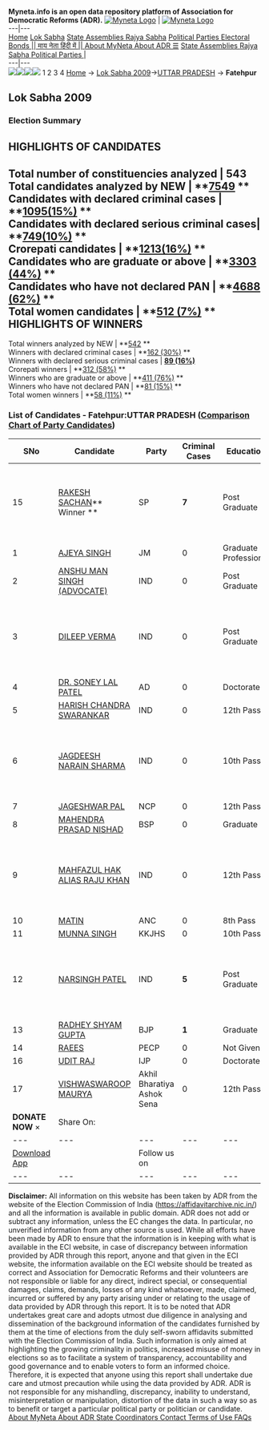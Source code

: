 **Myneta.info is an open data repository platform of Association for Democratic Reforms (ADR).**
[![Myneta Logo](https://www.myneta.info/lib/img/myneta-logo.png)](https://www.myneta.info/) | [![Myneta Logo](https://www.myneta.info/lib/img/adr-logo.png)](https://adrindia.org)  
---|---  
[Home](https://www.myneta.info/) [Lok Sabha](https://www.myneta.info/#ls "Lok Sabha") [ State Assemblies ](https://www.myneta.info/#sa "State Assemblies") [Rajya Sabha](https://www.myneta.info/#rs "Rajya Sabha") [Political Parties ](https://www.myneta.info/party "Political Parties") [ Electoral Bonds ](https://www.myneta.info/electoral_bonds "Electoral Bonds") [ || माय नेता हिंदी में || ](https://translate.google.co.in/translate?prev=hp&hl=en&js=y&u=www.myneta.info&sl=en&tl=hi&history_state0=) [ About MyNeta ](https://adrindia.org/content/about-myneta) [ About ADR ](https://adrindia.org/about-adr/who-we-are) [☰](javascript:void\(0\))
[ State Assemblies ](https://www.myneta.info/#sa "State Assemblies") [ Rajya Sabha ](https://www.myneta.info/#rs "Rajya Sabha") [ Political Parties ](https://www.myneta.info/party "Political Parties")
|   
---|---  
![](https://www.myneta.info/lib/img/banner/banner-1.png)![](https://www.myneta.info/lib/img/banner/banner-2.png)![](https://www.myneta.info/lib/img/banner/banner-3.png)![](https://www.myneta.info/lib/img/banner/banner-4.png)
1  2  3  4 
[Home](https://www.myneta.info/) → [Lok Sabha 2009](https://www.myneta.info/ls2009/)→[UTTAR PRADESH](https://www.myneta.info/ls2009/index.php?action=show_constituencies&state_id=24) → **Fatehpur**
### 
## Lok Sabha 2009
###  Election Summary 
HIGHLIGHTS OF CANDIDATES  
---  
Total number of constituencies analyzed |  543   
Total candidates analyzed by NEW | **[7549](https://www.myneta.info/ls2009/index.php?action=summary&subAction=candidates_analyzed&sort=candidate#summary) **  
Candidates with declared criminal cases | **[1095(15%)](https://www.myneta.info/ls2009/index.php?action=summary&subAction=crime&sort=candidate#summary) **  
Candidates with declared serious criminal cases| **[749(10%)](https://www.myneta.info/ls2009/index.php?action=summary&subAction=serious_crime&sort=candidate#summary) **  
Crorepati candidates | **[1213(16%)](https://www.myneta.info/ls2009/index.php?action=summary&subAction=crorepati&sort=candidate#summary) **  
Candidates who are graduate or above | **[3303 (44%)](https://www.myneta.info/ls2009/index.php?action=summary&subAction=education&sort=candidate#summary) **  
Candidates who have not declared PAN | **[4688 (62%)](https://www.myneta.info/ls2009/index.php?action=summary&subAction=without_pan&sort=candidate#summary) **  
Total women candidates | **[512 (7%)](https://www.myneta.info/ls2009/index.php?action=summary&subAction=women_candidate&sort=candidate#summary) **  
HIGHLIGHTS OF WINNERS  
---  
Total winners analyzed by NEW | **[542](https://www.myneta.info/ls2009/index.php?action=summary&subAction=winner_analyzed&sort=candidate#summary) **  
Winners with declared criminal cases | **[162 (30%)](https://www.myneta.info/ls2009/index.php?action=summary&subAction=winner_crime&sort=candidate#summary) **  
Winners with declared serious criminal cases | **[89 (16%)](https://www.myneta.info/ls2009/index.php?action=summary&subAction=winner_serious_crime&sort=candidate#summary)**  
Crorepati winners | **[312 (58%)](https://www.myneta.info/ls2009/index.php?action=summary&subAction=winner_crorepati&sort=candidate#summary) **  
Winners who are graduate or above | **[411 (76%)](https://www.myneta.info/ls2009/index.php?action=summary&subAction=winner_education&sort=candidate#summary) **  
Winners who have not declared PAN | **[81 (15%)](https://www.myneta.info/ls2009/index.php?action=summary&subAction=winner_without_pan&sort=candidate#summary) **  
Total women winners | **[58 (11%)](https://www.myneta.info/ls2009/index.php?action=summary&subAction=winner_women&sort=candidate#summary) **  
### List of Candidates - Fatehpur:UTTAR PRADESH ([Comparison Chart of Party Candidates](https://www.myneta.info/ls2009/comparisonchart.php?constituency_id=354))
SNo | Candidate| Party| Criminal Cases| Education| Age| Total Assets| Liabilities  
---|---|---|---|---|---|---|---  
15  | [RAKESH SACHAN](https://www.myneta.info/ls2009/candidate.php?candidate_id=5696)** Winner ** | SP | **7** | Post Graduate| 53 | ![](https://myneta.info/image_v2.php?myneta_folder=ls2009&candidate_id=5696&col=ta) | ![](https://myneta.info/image_v2.php?myneta_folder=ls2009&candidate_id=5696&col=lia)  
1  | [AJEYA SINGH](https://www.myneta.info/ls2009/candidate.php?candidate_id=5699) | JM | 0 | Graduate Professional| 52 | Rs 26,94,51,168 ~ 26 Crore+ | Rs 0 ~   
2  | [ANSHU MAN SINGH (ADVOCATE)](https://www.myneta.info/ls2009/candidate.php?candidate_id=5706) | IND | 0 | Post Graduate| 43 | Rs 3,57,000 ~ 3 Lacs+ | Rs 0 ~   
3  | [DILEEP VERMA](https://www.myneta.info/ls2009/candidate.php?candidate_id=5708) | IND | 0 | Post Graduate| 44 | ![](https://myneta.info/image_v2.php?myneta_folder=ls2009&candidate_id=5708&col=ta) | ![](https://myneta.info/image_v2.php?myneta_folder=ls2009&candidate_id=5708&col=lia)  
4  | [DR. SONEY LAL PATEL](https://www.myneta.info/ls2009/candidate.php?candidate_id=5705) | AD | 0 | Doctorate| 59 | Rs 4,34,02,982 ~ 4 Crore+ | Rs 17,570 ~ 17 Thou+  
5  | [HARISH CHANDRA SWARANKAR](https://www.myneta.info/ls2009/candidate.php?candidate_id=5711) | IND | 0 | 12th Pass| 40 | Rs 7,40,500 ~ 7 Lacs+ | Rs 0 ~   
6  | [JAGDEESH NARAIN SHARMA](https://www.myneta.info/ls2009/candidate.php?candidate_id=5707) | IND | 0 | 10th Pass| 39 | ![](https://myneta.info/image_v2.php?myneta_folder=ls2009&candidate_id=5707&col=ta) | ![](https://myneta.info/image_v2.php?myneta_folder=ls2009&candidate_id=5707&col=lia)  
7  | [JAGESHWAR PAL](https://www.myneta.info/ls2009/candidate.php?candidate_id=5694) | NCP | 0 | 12th Pass| 58 | Rs 23,32,112 ~ 23 Lacs+ | Rs 0 ~   
8  | [MAHENDRA PRASAD NISHAD](https://www.myneta.info/ls2009/candidate.php?candidate_id=5695) | BSP | 0 | Graduate| 37 | Rs 54,23,876 ~ 54 Lacs+ | Rs 2,52,952 ~ 2 Lacs+  
9  | [MAHFAZUL HAK ALIAS RAJU KHAN](https://www.myneta.info/ls2009/candidate.php?candidate_id=5710) | IND | 0 | 12th Pass| 38 | ![](https://myneta.info/image_v2.php?myneta_folder=ls2009&candidate_id=5710&col=ta) | ![](https://myneta.info/image_v2.php?myneta_folder=ls2009&candidate_id=5710&col=lia)  
10  | [MATIN](https://www.myneta.info/ls2009/candidate.php?candidate_id=5701) | ANC | 0 | 8th Pass| 42 | Rs 2,65,408 ~ 2 Lacs+ | Rs 0 ~   
11  | [MUNNA SINGH](https://www.myneta.info/ls2009/candidate.php?candidate_id=5702) | KKJHS | 0 | 10th Pass| 34 | Rs 17,40,000 ~ 17 Lacs+ | Rs 0 ~   
12  | [NARSINGH PATEL](https://www.myneta.info/ls2009/candidate.php?candidate_id=5709) | IND | **5** | Post Graduate| 54 | ![](https://myneta.info/image_v2.php?myneta_folder=ls2009&candidate_id=5709&col=ta) | ![](https://myneta.info/image_v2.php?myneta_folder=ls2009&candidate_id=5709&col=lia)  
13  | [RADHEY SHYAM GUPTA](https://www.myneta.info/ls2009/candidate.php?candidate_id=5697) | BJP | **1** | Graduate| 69 | Rs 2,62,06,580 ~ 2 Crore+ | Rs 0 ~   
14  | [RAEES](https://www.myneta.info/ls2009/candidate.php?candidate_id=5703) | PECP | 0 | Not Given| 33 | Rs 75,000 ~ 75 Thou+ | Rs 0 ~   
16  | [UDIT RAJ](https://www.myneta.info/ls2009/candidate.php?candidate_id=5700) | IJP | 0 | Doctorate| 51 | Rs 1,64,43,257 ~ 1 Crore+ | Rs 1,31,342 ~ 1 Lacs+  
17  | [VISHWASWAROOP MAURYA](https://www.myneta.info/ls2009/candidate.php?candidate_id=5704) | Akhil Bharatiya Ashok Sena | 0 | 12th Pass| 57 | Rs 5,80,000 ~ 5 Lacs+ | Rs 0 ~   
|  **DONATE NOW** × |  Share On:  | [](https://api.whatsapp.com/send?text=https%3A%2F%2Fmyneta.info%2Fpunjab2022%2Findex.php%3Faction%3Dshow_constituencies%26state_id%3D19) | [](https://www.facebook.com/sharer/sharer.php?u=https%3A%2F%2Fmyneta.info%2Fpunjab2022%2Findex.php%3Faction%3Dshow_constituencies%26state_id%3D19) | [](https://twitter.com/share?url=https%3A%2F%2Fmyneta.info%2Fpunjab2022%2Findex.php%3Faction%3Dshow_constituencies%26state_id%3D19)  
---|---|---|---|---  
| [ Download App ](https://play.google.com/store/apps/details?id=com.webrosoft.myneta1&pcampaignid=pcampaignidMKT-Other-global-all-co-prtnr-py-PartBadge-Mar2515-1) | [](https://play.google.com/store/apps/details?id=com.webrosoft.myneta1&pcampaignid=pcampaignidMKT-Other-global-all-co-prtnr-py-PartBadge-Mar2515-1) |  Follow us on  | [](https://www.facebook.com/adrindia.org/) | [](https://twitter.com/adrspeaks) | [](https://groups.google.com/g/national-election-watch?hl=en&pli=1) | [](https://www.instagram.com/adrspeaks/) | [](https://www.youtube.com/user/adrspeaks) | [](https://sharechat.com/profile/adrspeaks)  
---|---|---|---|---|---|---|---|---  
**Disclaimer:** All information on this website has been taken by ADR from the website of the Election Commission of India (https://affidavitarchive.nic.in/) and all the information is available in public domain. ADR does not add or subtract any information, unless the EC changes the data. In particular, no unverified information from any other source is used. While all efforts have been made by ADR to ensure that the information is in keeping with what is available in the ECI website, in case of discrepancy between information provided by ADR through this report, anyone and that given in the ECI website, the information available on the ECI website should be treated as correct and Association for Democratic Reforms and their volunteers are not responsible or liable for any direct, indirect special, or consequential damages, claims, demands, losses of any kind whatsoever, made, claimed, incurred or suffered by any party arising under or relating to the usage of data provided by ADR through this report. It is to be noted that ADR undertakes great care and adopts utmost due diligence in analysing and dissemination of the background information of the candidates furnished by them at the time of elections from the duly self-sworn affidavits submitted with the Election Commission of India. Such information is only aimed at highlighting the growing criminality in politics, increased misuse of money in elections so as to facilitate a system of transparency, accountability and good governance and to enable voters to form an informed choice. Therefore, it is expected that anyone using this report shall undertake due care and utmost precaution while using the data provided by ADR. ADR is not responsible for any mishandling, discrepancy, inability to understand, misinterpretation or manipulation, distortion of the data in such a way so as to benefit or target a particular political party or politician or candidate. 
[ About MyNeta ](https://adrindia.org/content/about-myneta) [ About ADR ](https://adrindia.org/about-adr/who-we-are) [ State Coordinators ](https://adrindia.org/about-adr/state-coordinators) [ Contact ](https://adrindia.org/contact-us) [ Terms of Use ](https://adrindia.org/content/adr-terms-use) [ FAQs ](https://adrindia.org/content/faqs)
